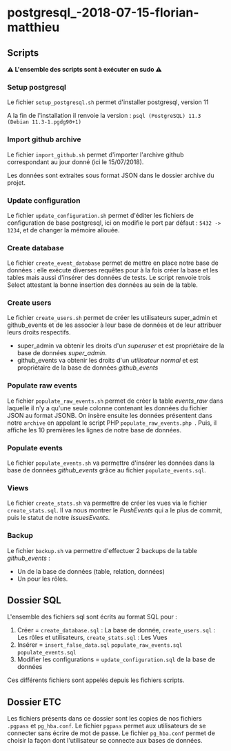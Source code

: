 # postgresql_-2018-07-15-florian-matthieu


## Scripts

 **⚠ L'ensemble des scripts sont à exécuter en sudo ⚠** 
 
 
### Setup postgresql

Le fichier `setup_postgresql.sh` permet d'installer postgresql, version 11

A la fin de l'installation il renvoie la version :
`psql (PostgreSQL) 11.3 (Debian 11.3-1.pgdg90+1)`


### Import github archive

Le fichier `import_github.sh` permet d'importer l'archive github correspondant au jour donné (ici le 15/07/2018).

Les données sont extraites sous format JSON dans le dossier archive du projet.


### Update configuration

Le fichier `update_configuration.sh` permet d'éditer les fichiers de configuration de base postgresql, ici on modifie le port par défaut : `5432 -> 1234`, et de changer la mémoire allouée.


### Create database

Le fichier `create_event_database` permet de mettre en place notre base de données : elle exécute diverses requêtes pour à la fois créer la base et les tables mais aussi d'insérer des données de tests.
Le script renvoie trois Select attestant la bonne insertion des données au sein de la table.

### Create users
Le fichier `create_users.sh` permet de créer les utilisateurs super_admin et github_events et de les associer à leur base de données et de leur attribuer leurs droits respectifs.

 - super_admin va obtenir les droits d'un *superuser* et est propriétaire de la base de données *super_admin*.
 - github_events va obtenir les droits d'un *utilisateur normal* et est propriétaire de la base de données *github_events* 
 
 

### Populate raw events 
Le fichier `populate_raw_events.sh` permet de créer la table *events_raw* dans laquelle il n'y a qu'une seule colonne contenant les données du fichier JSON au format JSONB.
On insère ensuite les données présentent dans notre `archive` en appelant le script PHP `populate_raw_events.php `.
Puis, il affiche les 10 premières les lignes de notre base de données.



### Populate events
Le fichier `populate_events.sh` va permettre d'insérer les données dans la base de données *github_events* grâce au fichier `populate_events.sql`.


### Views
Le fichier `create_stats.sh` va permettre de créer les vues via le fichier `create_stats.sql`. Il va nous montrer le *PushEvents* qui a le plus de commit, puis le statut de notre *IssuesEvents*.

### Backup
Le fichier `backup.sh` va permettre d'effectuer 2 backups de la table *github_events* :
 - Un de la base de données (table, relation, données)
 - Un pour les rôles.
  
## Dossier SQL

L'ensemble des fichiers sql sont écrits au format SQL pour :

1.  Créer =  `create_database.sql`  : La base de donnée,  `create_users.sql`  : Les rôles et utilisateurs,  `create_stats.sql` : Les Vues
2.  Insérer =  `insert_false_data.sql`  `populate_raw_events.sql` `populate_events.sql`
3.  Modifier les configurations =  `update_configuration.sql`  de la base de données

Ces différents fichiers sont appelés depuis les fichiers scripts.


## Dossier ETC
 Les fichiers présents dans ce dossier sont les copies de nos fichiers `.pgpass` et `pg_hba.conf`.
 Le fichier `pgpass` permet aux utilisateurs de se connecter sans écrire de mot de passe.
 Le fichier `pg_hba.conf`  permet de choisir la façon dont l'utilisateur se connecte aux bases de données.
